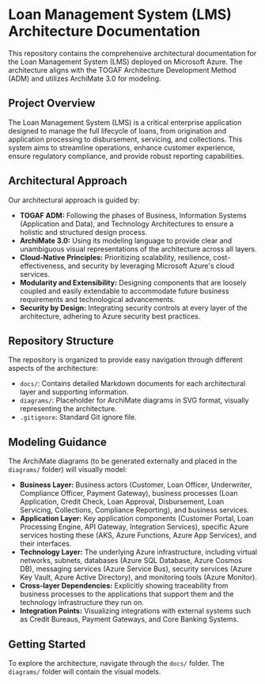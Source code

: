 # Loan Management System (LMS) Architecture Documentation

This repository contains the comprehensive architectural documentation for the Loan Management System (LMS) deployed on Microsoft Azure. The architecture aligns with the TOGAF Architecture Development Method (ADM) and utilizes ArchiMate 3.0 for modeling.

## Project Overview

The Loan Management System (LMS) is a critical enterprise application designed to manage the full lifecycle of loans, from origination and application processing to disbursement, servicing, and collections. This system aims to streamline operations, enhance customer experience, ensure regulatory compliance, and provide robust reporting capabilities.

## Architectural Approach

Our architectural approach is guided by:
* **TOGAF ADM:** Following the phases of Business, Information Systems (Application and Data), and Technology Architectures to ensure a holistic and structured design process.
* **ArchiMate 3.0:** Using its modeling language to provide clear and unambiguous visual representations of the architecture across all layers.
* **Cloud-Native Principles:** Prioritizing scalability, resilience, cost-effectiveness, and security by leveraging Microsoft Azure's cloud services.
* **Modularity and Extensibility:** Designing components that are loosely coupled and easily extendable to accommodate future business requirements and technological advancements.
* **Security by Design:** Integrating security controls at every layer of the architecture, adhering to Azure security best practices.

## Repository Structure

The repository is organized to provide easy navigation through different aspects of the architecture:

* `docs/`: Contains detailed Markdown documents for each architectural layer and supporting information.
* `diagrams/`: Placeholder for ArchiMate diagrams in SVG format, visually representing the architecture.
* `.gitignore`: Standard Git ignore file.

## Modeling Guidance

The ArchiMate diagrams (to be generated externally and placed in the `diagrams/` folder) will visually model:

* **Business Layer:** Business actors (Customer, Loan Officer, Underwriter, Compliance Officer, Payment Gateway), business processes (Loan Application, Credit Check, Loan Approval, Disbursement, Loan Servicing, Collections, Compliance Reporting), and business services.
* **Application Layer:** Key application components (Customer Portal, Loan Processing Engine, API Gateway, Integration Services), specific Azure services hosting these (AKS, Azure Functions, Azure App Services), and their interfaces.
* **Technology Layer:** The underlying Azure infrastructure, including virtual networks, subnets, databases (Azure SQL Database, Azure Cosmos DB), messaging services (Azure Service Bus), security services (Azure Key Vault, Azure Active Directory), and monitoring tools (Azure Monitor).
* **Cross-layer Dependencies:** Explicitly showing traceability from business processes to the applications that support them and the technology infrastructure they run on.
* **Integration Points:** Visualizing integrations with external systems such as Credit Bureaus, Payment Gateways, and Core Banking Systems.

## Getting Started

To explore the architecture, navigate through the `docs/` folder. The `diagrams/` folder will contain the visual models.
